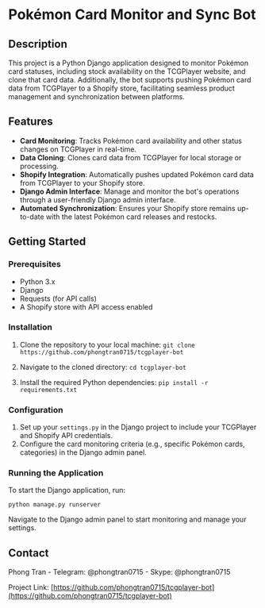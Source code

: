 # Pokémon Card Monitor and Sync Bot

## Description

This project is a Python Django application designed to monitor Pokémon card statuses, including stock availability on the TCGPlayer website, and clone that card data. Additionally, the bot supports pushing Pokémon card data from TCGPlayer to a Shopify store, facilitating seamless product management and synchronization between platforms.

## Features

- **Card Monitoring**: Tracks Pokémon card availability and other status changes on TCGPlayer in real-time.
- **Data Cloning**: Clones card data from TCGPlayer for local storage or processing.
- **Shopify Integration**: Automatically pushes updated Pokémon card data from TCGPlayer to your Shopify store.
- **Django Admin Interface**: Manage and monitor the bot's operations through a user-friendly Django admin interface.
- **Automated Synchronization**: Ensures your Shopify store remains up-to-date with the latest Pokémon card releases and restocks.

## Getting Started

### Prerequisites

- Python 3.x
- Django
- Requests (for API calls)
- A Shopify store with API access enabled

### Installation

1. Clone the repository to your local machine:
`git clone https://github.com/phongtran0715/tcgplayer-bot`

2. Navigate to the cloned directory:
`cd tcgplayer-bot`

3. Install the required Python dependencies:
`pip install -r requirements.txt`


### Configuration

1. Set up your `settings.py` in the Django project to include your TCGPlayer and Shopify API credentials.
2. Configure the card monitoring criteria (e.g., specific Pokémon cards, categories) in the Django admin panel.

### Running the Application

To start the Django application, run:

`python manage.py runserver`


Navigate to the Django admin panel to start monitoring and manage your settings.


## Contact

Phong Tran - Telegram: @phongtran0715 - Skype: @phongtran0715

Project Link: [https://github.com/phongtran0715/tcgplayer-bot](https://github.com/phongtran0715/tcgplayer-bot)
